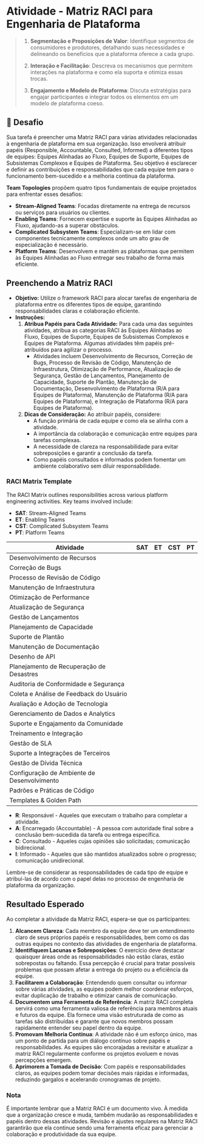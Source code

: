 # Atividade - Matriz RACI para Engenharia de Plataforma

> 1. **Segmentação e Proposições de Valor**: Identifique segmentos de consumidores e produtores, detalhando suas necessidades e delineando os benefícios que a plataforma oferece a cada grupo.
>
> 2. **Interação e Facilitação**: Descreva os mecanismos que permitem interações na plataforma e como ela suporta e otimiza essas trocas.
>
> 3. **Engajamento e Modelo de Plataforma**: Discuta estratégias para engajar participantes e integrar todos os elementos em um modelo de plataforma coeso.

## 🚨 Desafio

Sua tarefa é preencher uma Matriz RACI para várias atividades relacionadas à engenharia de plataforma em sua organização. Isso envolverá atribuir papéis (Responsible, Accountable, Consulted, Informed) a diferentes tipos de equipes: Equipes Alinhadas ao Fluxo, Equipes de Suporte, Equipes de Subsistemas Complexos e Equipes de Plataforma. Seu objetivo é esclarecer e definir as contribuições e responsabilidades que cada equipe tem para o funcionamento bem-sucedido e a melhoria contínua da plataforma.

**Team Topologies** propõem quatro tipos fundamentais de equipe projetados para enfrentar esses desafios:

- **Stream-Aligned Teams**: Focadas diretamente na entrega de recursos ou serviços para usuários ou clientes.
- **Enabling Teams**: Fornecem expertise e suporte às Equipes Alinhadas ao Fluxo, ajudando-as a superar obstáculos.
- **Complicated Subsystem Teams**: Especializam-se em lidar com componentes tecnicamente complexos onde um alto grau de especialização é necessário.
- **Platform Teams**: Desenvolvem e mantêm as plataformas que permitem às Equipes Alinhadas ao Fluxo entregar seu trabalho de forma mais eficiente.

## Preenchendo a Matriz RACI

- **Objetivo:** Utilize o framework RACI para alocar tarefas de engenharia de plataforma entre os diferentes tipos de equipe, garantindo responsabilidades claras e colaboração eficiente.
- **Instruções:**
  1. **Atribua Papéis para Cada Atividade:** Para cada uma das seguintes atividades, atribua as categorias RACI às Equipes Alinhadas ao Fluxo, Equipes de Suporte, Equipes de Subsistemas Complexos e Equipes de Plataforma. Algumas atividades têm papéis pré-atribuídos para agilizar o processo.
     - Atividades incluem Desenvolvimento de Recursos, Correção de Bugs, Processo de Revisão de Código, Manutenção de Infraestrutura, Otimização de Performance, Atualização de Segurança, Gestão de Lançamentos, Planejamento de Capacidade, Suporte de Plantão, Manutenção de Documentação, Desenvolvimento de Plataforma (R/A para Equipes de Plataforma), Manutenção de Plataforma (R/A para Equipes de Plataforma), e Integração de Plataforma (R/A para Equipes de Plataforma).
  2. **Dicas de Consideração:** Ao atribuir papéis, considere:
     - A função primária de cada equipe e como ela se alinha com a atividade.
     - A importância da colaboração e comunicação entre equipes para tarefas complexas.
     - A necessidade de clareza na responsabilidade para evitar sobreposições e garantir a conclusão da tarefa.
     - Como papéis consultados e informados podem fomentar um ambiente colaborativo sem diluir responsabilidade.

### RACI Matrix Template

The RACI Matrix outlines responsibilities across various platform engineering activities. Key teams involved include:

- **SAT**: Stream-Aligned Teams
- **ET**: Enabling Teams
- **CST**: Complicated Subsystem Teams
- **PT**: Platform Teams

| Atividade                               | SAT | ET | CST | PT |
|-----------------------------------------|-----|-----|-----|----|
| Desenvolvimento de Recursos             |     |     |     |    |
| Correção de Bugs                        |     |     |     |    |
| Processo de Revisão de Código           |     |     |     |    |
| Manutenção de Infraestrutura            |     |     |     |    |
| Otimização de Performance               |     |     |     |    |
| Atualização de Segurança                |     |     |     |    |
| Gestão de Lançamentos                   |     |     |     |    |
| Planejamento de Capacidade              |     |     |     |    |
| Suporte de Plantão                      |     |     |     |    |
| Manutenção de Documentação              |     |     |     |    |
| Desenho de API                          |     |     |     |    |
| Planejamento de Recuperação de Desastres|     |     |     |    |
| Auditoria de Conformidade e Segurança   |     |     |     |    |
| Coleta e Análise de Feedback do Usuário |     |     |     |    |
| Avaliação e Adoção de Tecnologia        |     |     |     |    |
| Gerenciamento de Dados e Analytics      |     |     |     |    |
| Suporte e Engajamento da Comunidade     |     |     |     |    |
| Treinamento e Integração                |     |     |     |    |
| Gestão de SLA                           |     |     |     |    |
| Suporte a Integrações de Terceiros      |     |     |     |    |
| Gestão de Dívida Técnica                |     |     |     |    |
| Configuração de Ambiente de Desenvolvimento |  |  |  |    |
| Padrões e Práticas de Código            |     |     |     |    |
| Templates & Golden Path              |     |     |     |    |

- **R**: Responsável - Aqueles que executam o trabalho para completar a atividade.
- **A**: Encarregado (Accountable) - A pessoa com autoridade final sobre a conclusão bem-sucedida da tarefa ou entrega específica.
- **C**: Consultado - Aqueles cujas opiniões são solicitadas; comunicação bidirecional.
- **I**: Informado - Aqueles que são mantidos atualizados sobre o progresso; comunicação unidirecional.

Lembre-se de considerar as responsabilidades de cada tipo de equipe e atribuí-las de acordo com o papel delas no processo de engenharia de plataforma da organização.

## Resultado Esperado

Ao completar a atividade da Matriz RACI, espera-se que os participantes:

1. **Alcancem Clareza**: Cada membro da equipe deve ter um entendimento claro de seus próprios papéis e responsabilidades, bem como os das outras equipes no contexto das atividades de engenharia de plataforma.
2. **Identifiquem Lacunas e Sobreposições**: O exercício deve destacar quaisquer áreas onde as responsabilidades não estão claras, estão sobrepostas ou faltando. Essa percepção é crucial para tratar possíveis problemas que possam afetar a entrega do projeto ou a eficiência da equipe.
3. **Facilitarem a Colaboração**: Entendendo quem consultar ou informar sobre várias atividades, as equipes podem melhor coordenar esforços, evitar duplicação de trabalho e otimizar canais de comunicação.
4. **Documentem uma Ferramenta de Referência**: A matriz RACI completa servirá como uma ferramenta valiosa de referência para membros atuais e futuros da equipe. Ela fornece uma visão estruturada de como as tarefas são distribuídas e garante que novos membros possam rapidamente entender seu papel dentro da equipe.
5. **Promovam Melhoria Contínua**: A atividade não é um esforço único, mas um ponto de partida para um diálogo contínuo sobre papéis e responsabilidades. As equipes são encorajadas a revisitar e atualizar a matriz RACI regularmente conforme os projetos evoluem e novas percepções emergem.
6. **Aprimorem a Tomada de Decisão**: Com papéis e responsabilidades claros, as equipes podem tomar decisões mais rápidas e informadas, reduzindo gargalos e acelerando cronogramas de projeto.

### Nota

É importante lembrar que a Matriz RACI é um documento vivo. À medida que a organização cresce e muda, também mudarão as responsabilidades e papéis dentro dessas atividades. Revisão e ajustes regulares na Matriz RACI garantirão que ela continue sendo uma ferramenta eficaz para gerenciar a colaboração e produtividade da sua equipe.